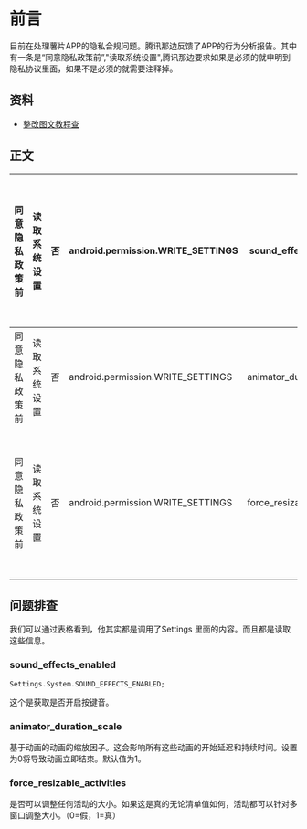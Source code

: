 # 前言

目前在处理薯片APP的隐私合规问题。腾讯那边反馈了APP的行为分析报告。其中有一条是“同意隐私政策前”,"读取系统设置",腾讯那边要求如果是必须的就申明到隐私协议里面，如果不是必须的就需要注释掉。

## 资料

* [整改图文教程查](https://wikinew.open.qq.com/index.html#/iwiki/4007030527)

## 正文

| 同意隐私政策前 | 读取系统设置 | 否   | android.permission.WRITE_SETTINGS | sound_effects_enabled      | android.provider.Settings$NameValueCache.getStringForUser(Settings.java:1878)<---android.provider.Settings$System.getStringForUser(Settings.java:2267)<---android.provider.Settings$System.getIntForUser(Settings.java:2342)<---android.media.AudioManager.querySoundEffectsEnabled(AudioManager.java:1968)<---android.media.AudioManager.playSoundEffect(AudioManager.java:1885)<---android.view.ViewRootImpl.playSoundEffect(ViewRootImpl.java:6159)<---android.view.View.playSoundEffect(View.java:22540)<---android.view.View.performClick(View.java:6293)<---android.view.View$PerformClick.run(View.java:24770)<---android.os.Handler.handleCallback(Handler.java:790)<---android.os.Handler.dispatchMessage(Handler.java:99)<---android.os.Looper.loop(Looper.java:164)<---android.app.ActivityThread.main(ActivityThread.java:6843)<---java.lang.reflect.Method.invoke(Native Method)<---com.android.internal.os.RuntimeInit$MethodAndArgsCaller.run(RuntimeInit.java:438)<---com.android.internal.os.ZygoteInit.main(ZygoteInit.java:807) |
| -------------- | ------------ | ---- | --------------------------------- | -------------------------- | ------------------------------------------------------------ |
| 同意隐私政策前 | 读取系统设置 | 否   | android.permission.WRITE_SETTINGS | animator_duration_scale    | android.provider.Settings$NameValueCache.getStringForUser(Settings.java:1878)<---android.provider.Settings$Global.getStringForUser(Settings.java:10470)<---android.provider.Settings$Global.getString(Settings.java:10459)<---android.provider.Settings$Global.getFloat(Settings.java:10775)<---org.chromium.content.browser.accessibility.BrowserAccessibilityState.recordAccessibilityHistograms(chromium-SystemWebView.apk-default-418316203:2) |
| 同意隐私政策前 | 读取系统设置 | 否   | android.permission.WRITE_SETTINGS | force_resizable_activities | android.provider.Settings$NameValueCache.getStringForUser(Settings.java:1878)<---android.provider.Settings$Global.getStringForUser(Settings.java:10470)<---android.provider.Settings$Global.getString(Settings.java:10459)<---android.provider.Settings$Global.getInt(Settings.java:10638)<---com.android.internal.policy.PhoneWindow.<init>(PhoneWindow.java:328)<---android.app.Activity.attach(Activity.java:7007)<---android.app.ActivityThread.performLaunchActivity(ActivityThread.java:3047)<---android.app.ActivityThread.handleLaunchActivity(ActivityThread.java:3191)<---android.app.ActivityThread.-wrap11(Unknown Source:0)<---android.app.ActivityThread$H.handleMessage(ActivityThread.java:1921)<---android.os.Handler.dispatchMessage(Handler.java:106)<---android.os.Looper.loop(Looper.java:164)<---android.app.ActivityThread.main(ActivityThread.java:6843)<---java.lang.reflect.Method.invoke(Native Method)<---com.android.internal.os.RuntimeInit$MethodAndArgsCaller.run(RuntimeInit.java:438)<---com.android.internal.os.ZygoteInit.main(ZygoteInit.java:807) |

## 问题排查

我们可以通过表格看到，他其实都是调用了Settings 里面的内容。而且都是读取这些信息。

### sound_effects_enabled 

```
Settings.System.SOUND_EFFECTS_ENABLED;
```

这个是获取是否开启按键音。

### animator_duration_scale

基于动画的动画的缩放因子。这会影响所有这些动画的开始延迟和持续时间。设置为0将导致动画立即结束。默认值为1。

###  force_resizable_activities

是否可以调整任何活动的大小。如果这是真的无论清单值如何，活动都可以针对多窗口调整大小。（0=假，1=真）

